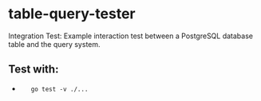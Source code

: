 # table-query-tester
Integration Test: Example interaction test between a PostgreSQL database table and the query system.


## Test with:
-        go test -v ./...

